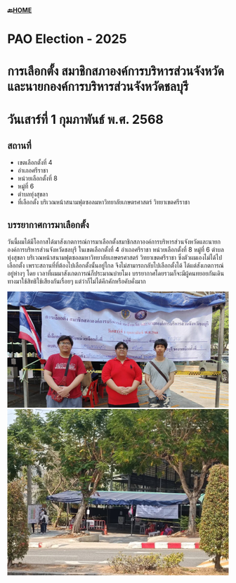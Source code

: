 **🔙[HOME](README.md)**
# PAO Election - 2025

# การเลือกตั้ง สมาชิกสภาองค์การบริหารส่วนจังหวัด และนายกองค์การบริหารส่วนจังหวัดชลบุรี
# วันเสาร์ที่ 1 กุมภาพันธ์ พ.ศ. 2568

## สถานที่
  - เขตเลือกตั้งที่ 4
  - อำเภอศรีราชา
  - หน่วยเลือกตั้งที่ 8
  - หมู่ที่ 6
  - ตำบลทุ่งสุขลา
  - ที่เลือกตั้ง บริเวณหน้าสนามฟุตซอลมหาวิทยาลัยเกษตรศาสตร์ วิทยาเขตศรีราชา

## บรรยากาศการมาเลือกตั้ง
  วันนี้ผมได้มีโอกาสได้มาสังเกตการณ์การมาเลือกตั้งสมาชิกสภาองค์การบริหารส่วนจังหวัดและนายกองค์การบริหารส่วนจังหวัดชลบุรี
ในเขตเลือกตั้งที่ 4 อำเถอศรีราชา หน่วยเลือกตั้งที่ 8 หมู่ที่ 6 ตำบลทุ่งสุขลา บริเวณหน้าสนามฟุตซอลมหาวิทยาลัยเกษตรศาสตร์ วิทยาเขตศรีราชา
ซึ่งตัวผมเองไม่ได้ไปเลือกตั้ง เพราะสถานที่ที่ต้องไปเลือกตั้งนั้นอยู่ไกล จึงไม่สามารถกลับไปเลือกตั้งได้ ได้แต่สังเกตการณ์อยู่ห่างๆ โดย
เวลาที่ผมมาสังเกตการณ์ก็ประมาณบ่ายโมง บรรยากาศโดยรวมก็จะมีผู้คนทยอยกันเดินทางมาใช้สิทธิใช้เสียงกันเรื่อยๆ แต่ว่าก็ไม่ได้คึกคักหรือคับคั่งมาก 

![PAO Election Me And Friend](/img/PAO-election-MeAndFriend.jpg)
![PAO Election View](/img/PAO-election-view.jpg)
